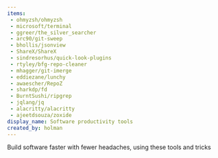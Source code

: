 ```yaml
---
items:
 - ohmyzsh/ohmyzsh
 - microsoft/terminal
 - ggreer/the_silver_searcher
 - arc90/git-sweep
 - bhollis/jsonview
 - ShareX/ShareX
 - sindresorhus/quick-look-plugins
 - rtyley/bfg-repo-cleaner
 - mhagger/git-imerge
 - eddiezane/lunchy
 - awaescher/RepoZ
 - sharkdp/fd
 - BurntSushi/ripgrep
 - jqlang/jq
 - alacritty/alacritty
 - ajeetdsouza/zoxide
display_name: Software productivity tools
created_by: holman
---
```

Build software faster with fewer headaches, using these tools and tricks
